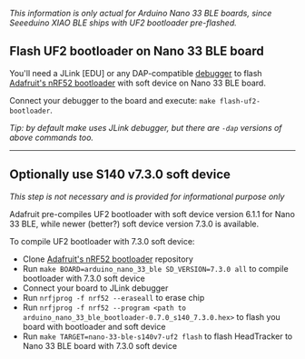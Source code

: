 _This information is only actual for Arduino Nano 33 BLE boards, since Seeeduino XIAO BLE ships with UF2 bootloader pre-flashed._

## Flash UF2 bootloader on Nano 33 BLE board

You'll need a JLink \[EDU\] or any DAP-compatible [debugger](https://tinygo.org/docs/guides/debugging/#connecting-a-debug-probe) to flash [Adafruit's nRF52 bootloader](https://github.com/adafruit/Adafruit_nRF52_Bootloader) with soft device on Nano 33 BLE board.

Connect your debugger to the board and execute: `make flash-uf2-bootloader`.

_Tip: by default make uses JLink debugger, but there are `-dap` versions of above commands too._

---

## Optionally use S140 v7.3.0 soft device
_This step is not necessary and is provided for informational purpose only_

Adafruit pre-compiles UF2 bootloader with soft device version 6.1.1 for Nano 33 BLE, while newer (better?) soft device version 7.3.0 is available.

To compile UF2 bootloader with 7.3.0 soft device:
- Clone [Adafruit's nRF52 bootloader](https://github.com/adafruit/Adafruit_nRF52_Bootloader) repository
- Run `make BOARD=arduino_nano_33_ble SD_VERSION=7.3.0 all` to compile bootloader with 7.3.0 soft device
- Connect your board to JLink debugger
- Run `nrfjprog -f nrf52 --eraseall` to erase chip
- Run `nrfjprog -f nrf52 --program <path to arduino_nano_33_ble_bootloader-0.7.0_s140_7.3.0.hex>` to flash you board with bootloader and soft device
- Run `make TARGET=nano-33-ble-s140v7-uf2 flash` to flash HeadTracker to Nano 33 BLE board with 7.3.0 soft device
